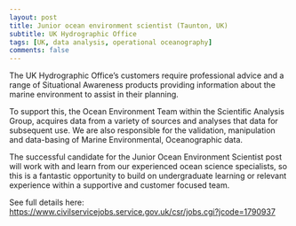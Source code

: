 ```yaml
---
layout: post
title: Junior ocean environment scientist (Taunton, UK)
subtitle: UK Hydrographic Office
tags: [UK, data analysis, operational oceanography]
comments: false
---
```

The UK Hydrographic Office’s customers require professional advice and a range of Situational Awareness products providing information about the marine environment to assist in their planning.

To support this, the Ocean Environment Team within the Scientific Analysis Group, acquires data from a variety of sources and analyses that data for subsequent use. We are also responsible for the validation, manipulation and data-basing of Marine Environmental, Oceanographic data.

The successful candidate for the Junior Ocean Environment Scientist post will work with and learn from our experienced ocean science specialists, so this is a fantastic opportunity to build on undergraduate learning or relevant experience within a supportive and customer focused team.

See full details here: https://www.civilservicejobs.service.gov.uk/csr/jobs.cgi?jcode=1790937
